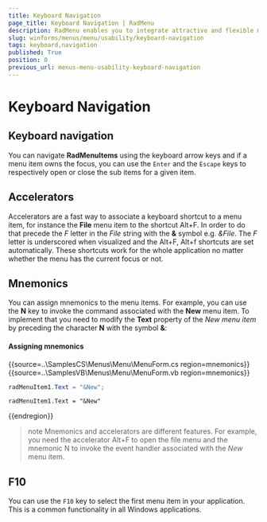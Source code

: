 ```yaml
---
title: Keyboard Navigation
page_title: Keyboard Navigation | RadMenu
description: RadMenu enables you to integrate attractive and flexible menus on Forms within your Windows applications.
slug: winforms/menus/menu/usability/keyboard-navigation
tags: keyboard,navigation
published: True
position: 0
previous_url: menus-menu-usability-keyboard-navigation
---
```


# Keyboard Navigation

## Keyboard navigation

You can navigate **RadMenuItems** using the keyboard arrow keys and if a menu item owns the focus, you can use the `Enter` and the `Escape` keys to respectively open or close the sub items for a given item. 

## Accelerators

Accelerators are a fast way to associate a keyboard shortcut to a menu item, for instance the **File** menu item to the shortcut Alt+F. In order to do that precede the *F* letter in the *File* string with the **&** symbol e.g. *&File*. The *F* letter is underscored when visualized and the Alt+F, Alt+f shortcuts are set automatically. These shortcuts work for the whole application no matter whether the menu has the current focus or not. 

## Mnemonics 

You can assign mnemonics to the menu items. For example, you can use the __N__ key to invoke the command associated with the __New__ menu item. To implement that you need to modify the __Text__ property of the *New menu item* by preceding the character __N__ with the symbol __&__:

#### Assigning mnemonics

{{source=..\SamplesCS\Menus\Menu\MenuForm.cs region=mnemonics}} 
{{source=..\SamplesVB\Menus\Menu\MenuForm.vb region=mnemonics}} 

````C#
radMenuItem1.Text = "&New";

````
````VB.NET
radMenuItem1.Text = "&New"

````

{{endregion}} 

>note Mnemonics and accelerators are different features. For example, you need the accelerator Alt+F to open the file menu and the mnemonic N to invoke the event handler associated with the *New* menu item.
>

## F10

You can use the `F10` key to select the first menu item in your application. This is a common functionality in all Windows applications.
